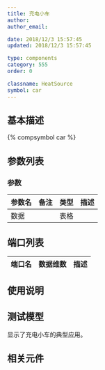 ```yaml
---
title: 充电小车
author: 
author_email:

date: 2018/12/3 15:57:45
updated: 2018/12/3 15:57:45

type: components
category: 555
order: 0

classname: HeatSource
symbol: car
---
```

## 基本描述
{% compsymbol car %}

## 参数列表
### 参数
| 参数名 | 备注 | 类型 | 描述 |
| :--- | :--- | :--: | :--- |
| 数据 |  | 表格 |  |


## 端口列表

| 端口名 | 数据维数 | 描述 |
| :--- | :--:  | :--- |

## 使用说明


## 测试模型
[<test name>](<test link>)显示了充电小车的典型应用。

## 相关元件


